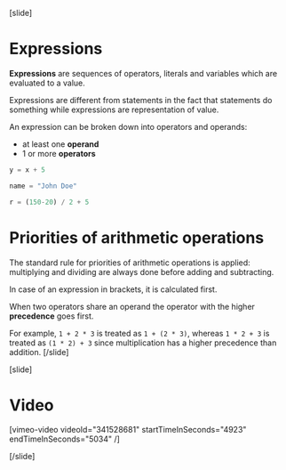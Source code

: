 [slide]
# Expressions
**Expressions** are sequences of operators, literals and variables which are evaluated to a value.

Expressions are different from statements in the fact that statements do something while expressions are representation of value. 

An expression can be broken down into operators and operands:
  * at least one **operand**
  * 1 or more **operators**

```python
y = x + 5
```

```python
name = "John Doe"
```

```python
r = (150-20) / 2 + 5
```

# Priorities of arithmetic operations
The standard rule for priorities of arithmetic operations is applied: multiplying and dividing are always done before adding and subtracting. 

In case of an expression in brackets, it is calculated first.

When two operators share an operand the operator with the higher **precedence** goes first. 

For example, `1 + 2 * 3` is treated as `1 + (2 * 3)`, whereas `1 * 2 + 3` is treated as `(1 * 2) + 3` since multiplication has a higher precedence than addition.
[/slide]

[slide]
# Video

[vimeo-video videoId="341528681" startTimeInSeconds="4923" endTimeInSeconds="5034" /]

[/slide]